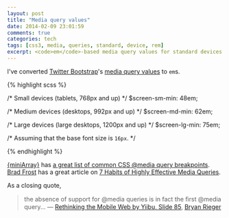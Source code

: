 ```yaml
---
layout: post
title: "Media query values"
date: 2014-02-09 23:01:59
comments: true
categories: tech
tags: [css3, media, queries, standard, device, rem]
excerpt: <code>em</code>-based media query values for standard devices.
---
```

I've converted [Twitter Bootstrap](http://getbootstrap.com)'s [media query values](http://getbootstrap.com/css/#grid-media-queries) to `em`s.

{% highlight scss %}

/* Small devices (tablets, 768px and up) */
$screen-sm-min: 48em;

/* Medium devices (desktops, 992px and up) */
$screen-md-min: 62em;

/* Large devices (large desktops, 1200px and up) */
$screen-lg-min: 75em;

/* Assuming that the base font size is `16px`. */

{% endhighlight %}

[{miniArray}](http://www.miniarray.com) has [a great list of common CSS @media query breakpoints](http://www.miniarray.com/post/51474660456/a-great-list-of-common-css-media-query-breakpoints). [Brad Frost](http://bradfrostweb.com) has a great article on [7 Habits of Highly Effective Media Queries](http://bradfrostweb.com/blog/post/7-habits-of-highly-effective-media-queries).

As a closing quote,

> the absence of support for @media queries is in fact the ﬁrst @media query...
> &mdash; [Rethinking the Mobile Web by Yiibu, Slide 85](http://www.slideshare.net/bryanrieger/rethinking-the-mobile-web-by-yiibu/85), [Bryan Rieger](https://twitter.com/bryanrieger)
